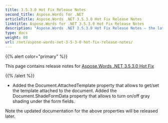 ```yaml
---
title: 3.5.3.0 Hot Fix Release Notes
second_title: Aspose.Words for .NET
articleTitle: Aspose.Words .NET 3.5.3.0 Hot Fix Release Notes
linktitle: Aspose.Words for .NET 3.5.3.0 Hot Fix Release Notes
description: "Aspose.Words .NET 3.5.3.0 Hot Fix Release Notes – the latest updates and fixes."
type: docs
weight: 80
url: /net/aspose-words-net-3-5-3-0-hot-fix-release-notes/
---
```


{{% alert color="primary" %}}

This page contains release notes for [Aspose.Words .NET 3.5.3.0 Hot Fix](https://releases.aspose.com/words/net/)

{{% /alert %}}

- Added the Document.AttachedTemplate property that allows to get/set the template attached to the document.
  Added the Document.ShadeFormData property that allows to turn on/off gray shading under the form fields. 

Note the updated documentation for the above properties will be released later.
